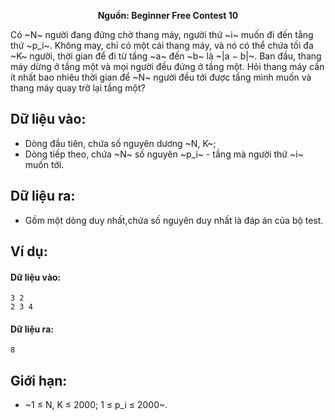 **<center>Nguồn: Beginner Free Contest 10</center>**

Có ~N~ người đang đứng chờ thang máy, người thứ ~i~ muốn đi đến tằng thứ ~p_i~. Không may, chỉ có một cái thang máy, và nó có thể chứa tối đa ~K~ người, thời gian để đi từ tầng ~a~ đến ~b~ là ~|a − b|~. Ban đầu, thang máy dừng ở tầng một và mọi người đều đứng ở tầng một. Hỏi thang máy cần ít nhất bao nhiêu thời gian để ~N~ người đều tới được tầng mình muốn và thang máy quay trở lại tầng một?

## Dữ liệu vào:
- Dòng đầu tiên, chứa số nguyên dương ~N, K~;
- Dòng tiếp theo, chứa ~N~ số nguyên ~p_i~ - tầng mà người thứ ~i~ muốn tới.

## Dữ liệu ra:
- Gồm một dòng duy nhất,chứa số nguyên duy nhất là đáp án của bộ test.

## Ví dụ:
#### Dữ liệu vào:
```
3 2
2 3 4
```

#### Dữ liệu ra:
```
8
```

## Giới hạn:
- ~1 ≤ N, K ≤ 2000; 1 ≤ p_i ≤ 2000~.